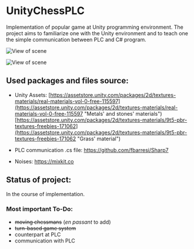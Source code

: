 # UnityChessPLC
Implementation of popular game at Unity programming environment.
The project aims to familiarize one with the Unity environment and to teach one the simple communication between PLC and C# program.

![View of scene](https://db5pap001files.storage.live.com/y4mfYJc4RQsd6NWlsaj6HVukJp4JYi6f1Ybi5hj7KzVWWBGgYwBfH1tSVmImBRc_uSt1OtjIKePVvg10dWI40YVJxm8uIcX4sabuvSstWbg71QjHNOKEvujn_MKYUrA6D2JoRTX-Oas2GGc4Tcmbll7DioR6iqYalvteLOXfps6ui1KhJKcwUPDVXBw2xyGkYEp?width=1909&height=1022&cropmode=none)

![View of scene](https://db5pap001files.storage.live.com/y4m6IkOgfbw2viBgO0tZ0itdFf3T3Iwaw1P7HhPxMR1WOyfI-8GLzh2hJJsCxcRYAkyWN6DEv6NavVI9vh6yR9-3A7CsLgk6AJ5Q9iMkaFxbGESSa95994tUJqEpLk7BR9XLBFbvphDpBpuMrES9jCx08IAzTXEMOMBvAEQRvmK_fGcOC8Kp-a6LUpn0_igEQNU?width=1914&height=1013&cropmode=none)

## Used packages and files source:
* Unity Assets:
 [https://assetstore.unity.com/packages/2d/textures-materials/real-materials-vol-0-free-115597](https://assetstore.unity.com/packages/2d/textures-materials/real-materials-vol-0-free-115597 "Metals' and stones' materials")
 [https://assetstore.unity.com/packages/2d/textures-materials/9t5-pbr-textures-freebies-171062](https://assetstore.unity.com/packages/2d/textures-materials/9t5-pbr-textures-freebies-171062 "Grass' material")

* PLC communication .cs file:
https://github.com/fbarresi/Sharp7

* Noises:
https://mixkit.co


## Status of project:
In the course of implementation.

### Most important To-Do:
* ~~moving chessmans~~ (*en passant* to add)
* ~~turn-based game system~~
* counterpart at PLC
* communication with PLC
